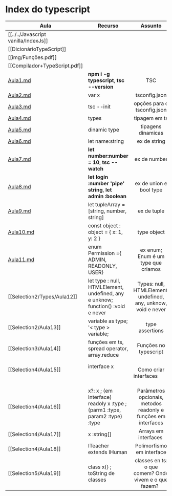 # Index do typescript

| Aula                                                                     | Recurso                                                                         |                            Assunto                             |
| ------------------------------------------------------------------------ | ------------------------------------------------------------------------------- |:--------------------------------------------------------------:|
| [[../../Javascript vanilla/IndexJs]]                                     |                                                                                 |                                                                |
| [[DicionárioTypeScript]]                                                 |                                                                                 |                                                                |
| [[img/Funções.pdf]]                                                      |                                                                                 |                                                                |
| [[Compilador+TypeScript.pdf]]                                            |                                                                                 |                                                                |
| [Aula1.md](./Selection1-2/Aula1.md)                                      | **npm i -g typescript**, **tsc --version**                                      |                              TSC                               |
| [Aula2.md](./Selection2/Aula2.md)                                        | var x                                                                           |                         tsconfig.json                          |
| [Aula3.md](./Selection2/Aula3.md)                                        | tsc --init                                                                      |                  opções para o tsconfig.json                   |
| [Aula4.md](./Selection2/Aula4.md)                                        | types                                                                           |                         tipagem em ts                          |
| [Aula5.md](./Selection2/Aula5.md)                                        | dinamic type                                                                    |                       tipagens dinamicas                       |
| [Aula6.md](Javascript/Typescript/Typescript/Selection2/Types/Aula6.md)   | let name:string                                                                 |                          ex de string                          |
| [Aula7.md](Javascript/Typescript/Typescript/Selection2/Types/Aula7.md)   | **let number:number = 10**, **tsc --watch**                                     |                          ex de number                          |
| [Aula8.md](Javascript/Typescript/Typescript/Selection2/Types/Aula8.md)   | **let login :number 'pipe' string**, **let admin :boolean**                     |                    ex de union e bool type                     |
| [Aula9.md](Javascript/Typescript/Typescript/Selection2/Types/Aula9.md)   | let tupleArray = [string, number, string]                                       |                          ex de tuple                           |
| [Aula10.md](Javascript/Typescript/Typescript/Selection2/Types/Aula10.md) | const object : object = { x: 1, y: 2 }                                          |                          type object                           |
| [Aula11.md](Javascript/Typescript/Typescript/Selection2/Types/Aula11.md) | enum Permission ={ ADMIN, READONLY, USER}                                       |              ex enum; Enum é um type que criamos               |
| [[Selection2/Types/Aula12]]                                              | let type : null, HTMLElement, undefined, any e unknow; function() :void e never | Types: null, HTMLElement, undefined, any, unknow, void e never |
| [[Selection2/Aula13]]                                                    | variable as type; '< type > variable;                                           |                        type assertions                         |
| [[Selection3/Aula14]]                                                    | funções em ts, spread operator, array.reduce                                    |                     Funções no typescript                      |
| [[Selection4/Aula15]]                                                    | interface x                                                                     |                     Como criar interfaces                      |
| [[Selection4/Aula16]]  |  x?: x ; (em Interface) readoly x :type ; (parm1 :type, param2 :type) :type  | Parâmetros opcionais, metodos readonly e funções em interfaces |
| [[Selection4/Aula17]]  | x :string[] | Arrays em interfaces |
| [[Selection4/Aula18]] | ITeacher extends IHuman | Polimorfismo em interface  |
| [[Selection5/Aula19]] | class x{} ; toString de classes  | classes en ts: o que comem? Onde vivem e o que fazem?  |
